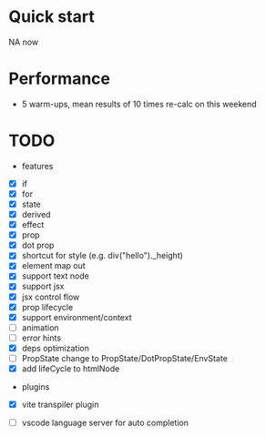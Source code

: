 
# Quick start
NA now

# Performance
* 5 warm-ups, mean results of 10 times
re-calc on this weekend


# TODO
* features
- [x] if
- [x] for
- [x] state
- [x] derived
- [x] effect
- [x] prop
- [x] dot prop
- [x] shortcut for style (e.g. div("hello")._height)
- [x] element map out
- [x] support text node
- [x] support jsx
- [x] jsx control flow
- [x] prop lifecycle
- [x] support environment/context
- [ ] animation
- [ ] error hints
- [x] deps optimization
- [ ] PropState change to PropState/DotPropState/EnvState
- [x] add lifeCycle to htmlNode

* plugins
- [x] vite transpiler plugin
- [ ] vscode language server for auto completion



